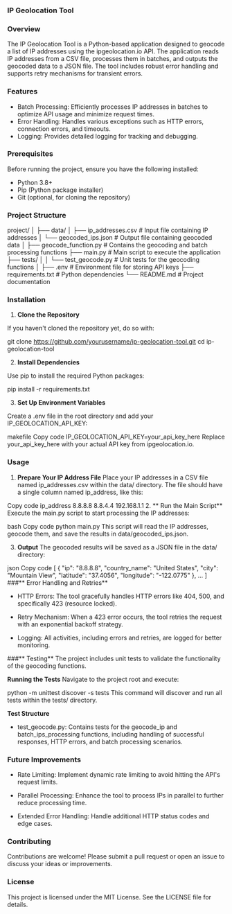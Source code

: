 ### **IP Geolocation Tool**
### **Overview**
The IP Geolocation Tool is a Python-based application designed to geocode a list of IP addresses using the ipgeolocation.io API. The application reads IP addresses from a CSV file, processes them in batches, and outputs the geocoded data to a JSON file. The tool includes robust error handling and supports retry mechanisms for transient errors.

### **Features**

- Batch Processing: Efficiently processes IP addresses in batches to optimize API usage and minimize request times.
- Error Handling: Handles various exceptions such as HTTP errors, connection errors, and timeouts.
- Logging: Provides detailed logging for tracking and debugging.

### **Prerequisites**

Before running the project, ensure you have the following installed:

- Python 3.8+
- Pip (Python package installer)
- Git (optional, for cloning the repository)

### **Project Structure**

project/
│
├── data/
│   ├── ip_addresses.csv          # Input file containing IP addresses
│   └── geocoded_ips.json         # Output file containing geocoded data
│
├── geocode_function.py           # Contains the geocoding and batch processing functions
├── main.py                       # Main script to execute the application
├── tests/
│ │   └── test_geocode.py           # Unit tests for the geocoding functions
│
├── .env                          # Environment file for storing API keys
├── requirements.txt              # Python dependencies
└── README.md                     # Project documentation
### **Installation**

1. **Clone the Repository**

If you haven't cloned the repository yet, do so with:


git clone https://github.com/yourusername/ip-geolocation-tool.git
cd ip-geolocation-tool

2. **Install Dependencies**

Use pip to install the required Python packages:


pip install -r requirements.txt

3. **Set Up Environment Variables**

Create a .env file in the root directory and add your IP_GEOLOCATION_API_KEY:

makefile
Copy code
IP_GEOLOCATION_API_KEY=your_api_key_here
Replace your_api_key_here with your actual API key from ipgeolocation.io.

### **Usage**
1. **Prepare Your IP Address File**
Place your IP addresses in a CSV file named ip_addresses.csv within the data/ directory. The file should have a single column named ip_address, like this:

Copy code
ip_address
8.8.8.8
8.8.4.4
192.168.1.1
2. ** Run the Main Script**
Execute the main.py script to start processing the IP addresses:

bash
Copy code
python main.py
This script will read the IP addresses, geocode them, and save the results in data/geocoded_ips.json.

3. **Output**
The geocoded results will be saved as a JSON file in the data/ directory:

json
Copy code
[
    {
        "ip": "8.8.8.8",
        "country_name": "United States",
        "city": "Mountain View",
        "latitude": "37.4056",
        "longitude": "-122.0775"
    },
    ...
]
###** Error Handling and Retries**

- HTTP Errors: The tool gracefully handles HTTP errors like 404, 500, and specifically 423 (resource locked).

- Retry Mechanism: When a 423 error occurs, the tool retries the request with an exponential backoff strategy.

- Logging: All activities, including errors and retries, are logged for better monitoring.

###** Testing**
The project includes unit tests to validate the functionality of the geocoding functions.

**Running the Tests**
Navigate to the project root and execute:


python -m unittest discover -s tests
This command will discover and run all tests within the tests/ directory.

**Test Structure**

- test_geocode.py: Contains tests for the geocode_ip and batch_ips_processing functions, including handling of successful responses, HTTP errors, and batch processing scenarios.

### **Future** Improvements

- Rate Limiting: Implement dynamic rate limiting to avoid hitting the API's request limits.

- Parallel Processing: Enhance the tool to process IPs in parallel to further reduce processing time.

- Extended Error Handling: Handle additional HTTP status codes and edge cases.

### **Contributing**
Contributions are welcome! Please submit a pull request or open an issue to discuss your ideas or improvements.

### **License**
This project is licensed under the MIT License. See the LICENSE file for details.
